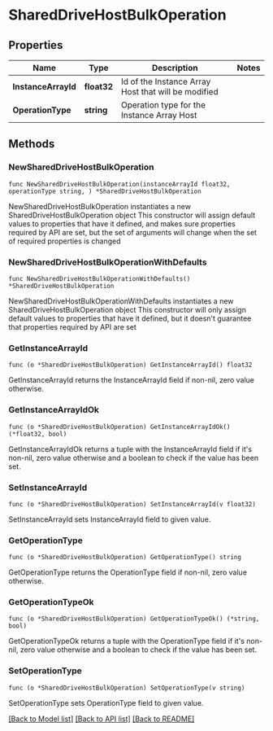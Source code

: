 # SharedDriveHostBulkOperation

## Properties

Name | Type | Description | Notes
------------ | ------------- | ------------- | -------------
**InstanceArrayId** | **float32** | Id of the Instance Array Host that will be modified | 
**OperationType** | **string** | Operation type for the Instance Array Host | 

## Methods

### NewSharedDriveHostBulkOperation

`func NewSharedDriveHostBulkOperation(instanceArrayId float32, operationType string, ) *SharedDriveHostBulkOperation`

NewSharedDriveHostBulkOperation instantiates a new SharedDriveHostBulkOperation object
This constructor will assign default values to properties that have it defined,
and makes sure properties required by API are set, but the set of arguments
will change when the set of required properties is changed

### NewSharedDriveHostBulkOperationWithDefaults

`func NewSharedDriveHostBulkOperationWithDefaults() *SharedDriveHostBulkOperation`

NewSharedDriveHostBulkOperationWithDefaults instantiates a new SharedDriveHostBulkOperation object
This constructor will only assign default values to properties that have it defined,
but it doesn't guarantee that properties required by API are set

### GetInstanceArrayId

`func (o *SharedDriveHostBulkOperation) GetInstanceArrayId() float32`

GetInstanceArrayId returns the InstanceArrayId field if non-nil, zero value otherwise.

### GetInstanceArrayIdOk

`func (o *SharedDriveHostBulkOperation) GetInstanceArrayIdOk() (*float32, bool)`

GetInstanceArrayIdOk returns a tuple with the InstanceArrayId field if it's non-nil, zero value otherwise
and a boolean to check if the value has been set.

### SetInstanceArrayId

`func (o *SharedDriveHostBulkOperation) SetInstanceArrayId(v float32)`

SetInstanceArrayId sets InstanceArrayId field to given value.


### GetOperationType

`func (o *SharedDriveHostBulkOperation) GetOperationType() string`

GetOperationType returns the OperationType field if non-nil, zero value otherwise.

### GetOperationTypeOk

`func (o *SharedDriveHostBulkOperation) GetOperationTypeOk() (*string, bool)`

GetOperationTypeOk returns a tuple with the OperationType field if it's non-nil, zero value otherwise
and a boolean to check if the value has been set.

### SetOperationType

`func (o *SharedDriveHostBulkOperation) SetOperationType(v string)`

SetOperationType sets OperationType field to given value.



[[Back to Model list]](../README.md#documentation-for-models) [[Back to API list]](../README.md#documentation-for-api-endpoints) [[Back to README]](../README.md)


